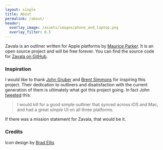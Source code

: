 ```yaml
---
layout: single
title: About
permalink: /about/
header:
  overlay_image: /assets/images/phone_and_laptop.png
  overlay_filter: 0.5
---
```


Zavala is an outliner written for Apple platforms by [Maurice Parker](https://vincode.io).
It is an open source project and will be free forever.
You can find the source code for [Zavala on GitHub](https://github.com/vincode-io/Zavala).

### Inspiration

I would like to thank [John Gruber](https://daringfireball.net) and [Brent Simmons](https://inessential.com)
for inspiring this project. Their dedication to outliners and disatisfaction with the current generation of
them is ultimately what got this project going.  In fact John [tweeted](https://twitter.com/gruber/status/1277329886080905219) this:

> I would kill for a good simple outliner that synced across iOS and Mac, and had a great *simple* UI on all three platforms.

If there was a mission statement for Zavala, that would be it.

### Credits

Icon design by [Brad Ellis](https://hachyderm.io/@bradellis)

